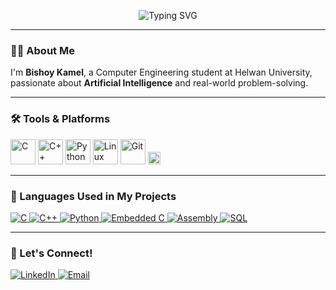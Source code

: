 <p align="center">
  <img src="https://readme-typing-svg.herokuapp.com?font=Fira+Code&size=40&pause=1000&color=FF3C3C&center=true&vCenter=true&width=600&lines=Bishoy+Kamel;AI+Engineer" alt="Typing SVG" />
</p>

---

### 👨‍💻 About Me
I'm **Bishoy Kamel**, a Computer Engineering student at Helwan University, passionate about **Artificial Intelligence** and real-world problem-solving.  

---

### 🛠️ Tools & Platforms

<p align="left">
  <img src="https://cdn.jsdelivr.net/gh/devicons/devicon/icons/c/c-original.svg" height="40" alt="C"/>
  <img src="https://cdn.jsdelivr.net/gh/devicons/devicon/icons/cplusplus/cplusplus-original.svg" height="40" alt="C++"/>
  <img src="https://cdn.jsdelivr.net/gh/devicons/devicon/icons/python/python-original.svg" height="40" alt="Python"/>
  <img src="https://cdn.jsdelivr.net/gh/devicons/devicon/icons/linux/linux-original.svg" height="40" alt="Linux"/>
  <img src="https://cdn.jsdelivr.net/gh/devicons/devicon/icons/git/git-original.svg" height="40" alt="Git"/>
  <img src="https://www.vectorlogo.zone/logos/kaggle/kaggle-icon.svg" height="20" alt="Kaggle"/>
</p>

---

### 🧠 Languages Used in My Projects

<a href="https://github.com/search?q=user%3ABishoyKamel+C&type=repositories">
  <img src="https://img.shields.io/badge/C-00599C?style=for-the-badge&logo=c&logoColor=white" alt="C"/>
</a>
<a href="https://github.com/search?q=user%3ABishoyKamel+C%2B%2B&type=repositories">
  <img src="https://img.shields.io/badge/C++-00599C?style=for-the-badge&logo=c%2B%2B&logoColor=white" alt="C++"/>
</a>
<a href="https://github.com/search?q=user%3ABishoyKamel+Python&type=repositories">
  <img src="https://img.shields.io/badge/Python-3776AB?style=for-the-badge&logo=python&logoColor=white" alt="Python"/>
</a>
<a href="https://github.com/search?q=user%3ABishoyKamel+Embedded+C&type=repositories">
  <img src="https://img.shields.io/badge/Embedded%20C-darkgreen?style=for-the-badge" alt="Embedded C"/>
</a>
<a href="https://github.com/search?q=user%3ABishoyKamel+Assembly&type=repositories">
  <img src="https://img.shields.io/badge/Assembly-6E4C13?style=for-the-badge" alt="Assembly"/>
</a>
<a href="https://github.com/search?q=user%3ABishoyKamel+SQL&type=repositories">
  <img src="https://img.shields.io/badge/SQL-336791?style=for-the-badge&logo=mysql&logoColor=white" alt="SQL"/>
</a>

---

### 🤝 Let's Connect!

<p align="left">
  <a href="https://www.linkedin.com/in/bishoy-kamel-5b53a6254/" target="_blank">
    <img src="https://img.shields.io/badge/LinkedIn-0A66C2?style=for-the-badge&logo=linkedin&logoColor=white" alt="LinkedIn"/>
  </a>
  <a href="mailto:bishoykamel88@gmail.com">
    <img src="https://img.shields.io/badge/Gmail-D14836?style=for-the-badge&logo=gmail&logoColor=white" alt="Email"/>
  </a>
</p>
